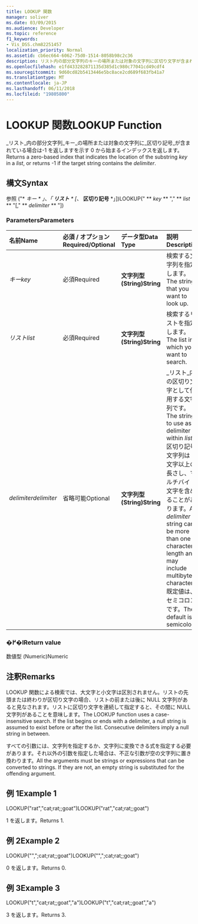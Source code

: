 ```yaml
---
title: LOOKUP 関数
manager: soliver
ms.date: 03/09/2015
ms.audience: Developer
ms.topic: reference
f1_keywords:
- Vis_DSS.chm82251457
localization_priority: Normal
ms.assetid: cb6ec664-6062-75d0-1514-8058b98c2c36
description: リスト内の部分文字列のキーの場所または対象の文字列に区切り文字が含まれている場合は-1 を返しますを示す 0 から始まるインデックスを返します。
ms.openlocfilehash: e1fd433282871135d385d1c980c77041cd49cdf4
ms.sourcegitcommit: 9d60cd82b5413446e5bc8ace2cd689f683fb41a7
ms.translationtype: MT
ms.contentlocale: ja-JP
ms.lasthandoff: 06/11/2018
ms.locfileid: "19805800"
---
```

# <a name="lookup-function"></a><span data-ttu-id="4ccee-103">LOOKUP 関数</span><span class="sxs-lookup"><span data-stu-id="4ccee-103">LOOKUP Function</span></span>

<span data-ttu-id="4ccee-104">_リスト_内の部分文字列_キー_の場所または対象の文字列に_区切り記号_が含まれている場合は-1 を返しますを示す 0 から始まるインデックスを返します。</span><span class="sxs-lookup"><span data-stu-id="4ccee-104">Returns a zero-based index that indicates the location of the substring  _key_ in a  _list_, or returns -1 if the target string contains the  _delimiter_.</span></span>
  
## <a name="syntax"></a><span data-ttu-id="4ccee-105">構文</span><span class="sxs-lookup"><span data-stu-id="4ccee-105">Syntax</span></span>

<span data-ttu-id="4ccee-106">参照 ("* **キー* * *」、「* **リスト** * [、* **区切り記号** *」])</span><span class="sxs-lookup"><span data-stu-id="4ccee-106">LOOKUP(" ** *key* ** "," ** *list* ** "[," ** *delimiter* ** "])</span></span> 
  
### <a name="parameters"></a><span data-ttu-id="4ccee-107">Parameters</span><span class="sxs-lookup"><span data-stu-id="4ccee-107">Parameters</span></span>

|<span data-ttu-id="4ccee-108">**名前**</span><span class="sxs-lookup"><span data-stu-id="4ccee-108">**Name**</span></span>|<span data-ttu-id="4ccee-109">**必須 / オプション**</span><span class="sxs-lookup"><span data-stu-id="4ccee-109">**Required/Optional**</span></span>|<span data-ttu-id="4ccee-110">**データ型**</span><span class="sxs-lookup"><span data-stu-id="4ccee-110">**Data Type**</span></span>|<span data-ttu-id="4ccee-111">**説明**</span><span class="sxs-lookup"><span data-stu-id="4ccee-111">**Description**</span></span>|
|:-----|:-----|:-----|:-----|
| <span data-ttu-id="4ccee-112">_キー_</span><span class="sxs-lookup"><span data-stu-id="4ccee-112">_key_</span></span> <br/> |<span data-ttu-id="4ccee-113">必須</span><span class="sxs-lookup"><span data-stu-id="4ccee-113">Required</span></span>  <br/> |<span data-ttu-id="4ccee-114">**文字列型 (String)**</span><span class="sxs-lookup"><span data-stu-id="4ccee-114">**String**</span></span> <br/> |<span data-ttu-id="4ccee-115">検索する文字列を指定します。</span><span class="sxs-lookup"><span data-stu-id="4ccee-115">The string that you want to look up.</span></span>  <br/> |
| <span data-ttu-id="4ccee-116">_リスト_</span><span class="sxs-lookup"><span data-stu-id="4ccee-116">_list_</span></span> <br/> |<span data-ttu-id="4ccee-117">必須</span><span class="sxs-lookup"><span data-stu-id="4ccee-117">Required</span></span>  <br/> |<span data-ttu-id="4ccee-118">**文字列型 (String)**</span><span class="sxs-lookup"><span data-stu-id="4ccee-118">**String**</span></span> <br/> | <span data-ttu-id="4ccee-119">検索するリストを指定します。</span><span class="sxs-lookup"><span data-stu-id="4ccee-119">The list in which you want to search.</span></span>  <br/> |
| <span data-ttu-id="4ccee-120">_delimiter_</span><span class="sxs-lookup"><span data-stu-id="4ccee-120">_delimiter_</span></span> <br/> |<span data-ttu-id="4ccee-121">省略可能</span><span class="sxs-lookup"><span data-stu-id="4ccee-121">Optional</span></span>  <br/> |<span data-ttu-id="4ccee-122">**文字列型 (String)**</span><span class="sxs-lookup"><span data-stu-id="4ccee-122">**String**</span></span> <br/> | <span data-ttu-id="4ccee-123">_リスト_内の区切り文字として使用する文字列です。</span><span class="sxs-lookup"><span data-stu-id="4ccee-123">The string to use as a delimiter within  _list_.</span></span> <span data-ttu-id="4ccee-124">_区切り記号_文字列は 1 文字以上の長さし、マルチバイト文字を含めることがあります。</span><span class="sxs-lookup"><span data-stu-id="4ccee-124">A  _delimiter_ string can be more than one character in length and may include multibyte characters.</span></span> <span data-ttu-id="4ccee-125">既定値は、セミコロンです。</span><span class="sxs-lookup"><span data-stu-id="4ccee-125">The default is a semicolon.</span></span>  <br/> |
   
### <a name="return-value"></a><span data-ttu-id="4ccee-126">�߂�l</span><span class="sxs-lookup"><span data-stu-id="4ccee-126">Return value</span></span>

<span data-ttu-id="4ccee-127">数値型 (Numeric)</span><span class="sxs-lookup"><span data-stu-id="4ccee-127">Numeric</span></span>
  
## <a name="remarks"></a><span data-ttu-id="4ccee-128">注釈</span><span class="sxs-lookup"><span data-stu-id="4ccee-128">Remarks</span></span>

<span data-ttu-id="4ccee-p102">LOOKUP 関数による検索では、大文字と小文字は区別されません。リストの先頭または終わりが区切り文字の場合、リストの前または後に NULL 文字列があると見なされます。リストに区切り文字を連続して指定すると、その間に NULL 文字列があることを意味します。</span><span class="sxs-lookup"><span data-stu-id="4ccee-p102">The LOOKUP function uses a case-insensitive search. If the list begins or ends with a delimiter, a null string is assumed to exist before or after the list. Consecutive delimiters imply a null string in between.</span></span> 
  
<span data-ttu-id="4ccee-p103">すべての引数には、文字列を指定するか、文字列に変換できる式を指定する必要があります。それ以外の引数を指定した場合は、不正な引数が空の文字列に置き換わります。</span><span class="sxs-lookup"><span data-stu-id="4ccee-p103">All the arguments must be strings or expressions that can be converted to strings. If they are not, an empty string is substituted for the offending argument.</span></span> 
  
## <a name="example-1"></a><span data-ttu-id="4ccee-134">例 1</span><span class="sxs-lookup"><span data-stu-id="4ccee-134">Example 1</span></span>

<span data-ttu-id="4ccee-135">LOOKUP("rat","cat;rat;;goat")</span><span class="sxs-lookup"><span data-stu-id="4ccee-135">LOOKUP("rat","cat;rat;;goat")</span></span>
  
<span data-ttu-id="4ccee-136">1 を返します。</span><span class="sxs-lookup"><span data-stu-id="4ccee-136">Returns 1.</span></span>
  
## <a name="example-2"></a><span data-ttu-id="4ccee-137">例 2</span><span class="sxs-lookup"><span data-stu-id="4ccee-137">Example 2</span></span>

<span data-ttu-id="4ccee-138">LOOKUP("",";cat;rat;;goat")</span><span class="sxs-lookup"><span data-stu-id="4ccee-138">LOOKUP("",";cat;rat;;goat")</span></span>
  
<span data-ttu-id="4ccee-139">0 を返します。</span><span class="sxs-lookup"><span data-stu-id="4ccee-139">Returns 0.</span></span>
  
## <a name="example-3"></a><span data-ttu-id="4ccee-140">例 3</span><span class="sxs-lookup"><span data-stu-id="4ccee-140">Example 3</span></span>

<span data-ttu-id="4ccee-141">LOOKUP("t","cat;rat;;goat","a")</span><span class="sxs-lookup"><span data-stu-id="4ccee-141">LOOKUP("t","cat;rat;;goat","a")</span></span>
  
<span data-ttu-id="4ccee-142">3 を返します。</span><span class="sxs-lookup"><span data-stu-id="4ccee-142">Returns 3.</span></span>
  


